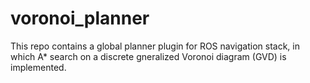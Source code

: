 # voronoi_planner
This repo contains a global planner plugin for ROS navigation stack, in which A* search on a discrete gneralized Voronoi diagram (GVD) is implemented.